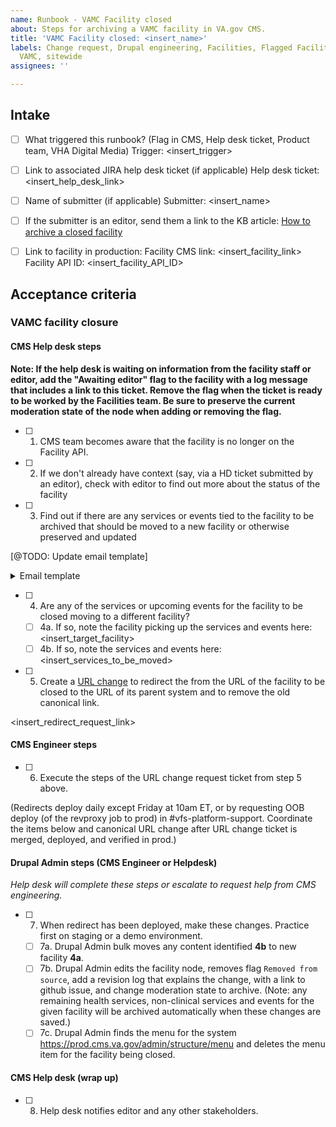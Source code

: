 ```yaml
---
name: Runbook - VAMC Facility closed
about: Steps for archiving a VAMC facility in VA.gov CMS.
title: 'VAMC Facility closed: <insert_name>'
labels: Change request, Drupal engineering, Facilities, Flagged Facilities, User support,
  VAMC, sitewide
assignees: ''

---
```


## Intake
- [ ] What triggered this runbook? (Flag in CMS, Help desk ticket, Product team, VHA Digital Media)
Trigger: <insert_trigger>

- [ ] Link to associated JIRA help desk ticket (if applicable)
Help desk ticket: <insert_help_desk_link>

- [ ] Name of submitter (if applicable)
Submitter: <insert_name>

- [ ] If the submitter is an editor, send them a link to the KB article: [How to archive a closed facility](https://prod.cms.va.gov/help/vamc/about-locations-content-for-vamcs/how-to-archive-a-closed-facility)

- [ ] Link to facility in production:
Facility CMS link: <insert_facility_link>
Facility API ID: <insert_facility_API_ID>

## Acceptance criteria

### VAMC facility closure

#### CMS Help desk steps
**Note: If the help desk is waiting on information from the facility staff or editor, add the "Awaiting editor" flag to the facility with a log message that includes a link to this ticket. Remove the flag when the ticket is ready to be worked by the Facilities team. Be sure to preserve the current moderation state of the node when adding or removing the flag.**
- [ ] 1. CMS team becomes aware that the facility is no longer on the Facility API.
- [ ] 2. If we don't already have context (say, via a HD ticket submitted by an editor), check with editor to find out more about the status of the facility
- [ ] 3. Find out if there are any services or events tied to the facility to be archived that should be moved to a new facility or otherwise preserved and updated

[@TODO: Update email template]

<details><summary>Email template </summary>

```
SUBJECT: <facility name> removed from VAST

Hi [VAMC editor(s) who own the node in CMS]

We see that [name of facility] has been removed from VAST. If this facility has been permanently closed or moved, you can work with us to unpublish the facility from the CMS and remove it from VA.gov.

Because some Veterans may have bookmarked this facility, external sites may have linked to it, and because it can take a little time for search engines to catch up to web content, we want prevent errors and bad web experiences for our Veterans.

In order to do that we have some questions about the nature of this closure so that we can help redirect Veterans to the right place and understand this change.

1. Was this facility replaced with another facility?
   If yes, which one?
2. Is there a news release or story about this published on your VAMC website?
3. Anything else we should know about this facility closure?

If this facility has been removed from VAST in error, please notify the VA Drupal CMS Help Desk Support Team by writing to support@va-gov.atlassian.net, and please also notify your VAST coordinator.

[outro]

[CMS helpdesk signature]

Alternative, for "Removed From Source" flag follow-up:
-----------------------
During a site-wide review, our team found a location within the [INSERT SYSTEM NAME] health care system that is no longer listed within the Facilities API, but still exists within Drupal.

Can you please tell us more about the status of the [CLINIC NAME]?  Thanks!

Here is a link to the clinic homepage, which is still published on the live site: [INSERT CLINIC HOMEPAGE LINK FROM LIVE SITE]

Here is a link to this page on the production site:  [INSERT CLINIC HOMEPAGE LINK FROM PRODUCTION SITE]

IF THIS FACILITY IS CLOSED:
Please follow the steps listed in the following Knowledge Base article in order to fully archive it from VA.gov: https://prod.cms.va.gov/help/vamc/about-locations-content-for-vamcs/how-to-archive-a-closed-facility

Important: Once these steps have been followed, please reach back out to the VA Drupal CMS Help Desk by replying to this email or by writing to support@va-gov.atlassian.net.

From there, our engineering team will proceed with next steps for archiving this facility.

If the clinic has not been closed, please also let our team know as soon as possible.

Thank you for your help!

[Signature]

```
</details>

- [ ] 4. Are any of the services or upcoming events for the facility to be closed moving to a different facility?
  - [ ] 4a. If so, note the facility picking up the services and events here: <insert_target_facility>
  - [ ] 4b. If so, note the services and events here: <insert_services_to_be_moved>
- [ ] 5. Create a [URL change](https://github.com/department-of-veterans-affairs/va.gov-cms/issues/new?assignees=&template=runbook-facility-url-change.md&title=URL+Change+for%3A+%3Cinsert+facility+name%3E) to redirect the from the URL of the facility to be closed to the URL of its parent system and to remove the old canonical link.

<insert_redirect_request_link>

#### CMS Engineer steps
- [ ] 6. Execute the steps of the URL change request ticket from step 5 above.

(Redirects deploy daily except Friday at 10am ET, or by requesting OOB deploy (of the revproxy job to prod) in #vfs-platform-support. Coordinate the items below and canonical URL change after URL change ticket is merged, deployed, and verified in prod.)

#### Drupal Admin steps (CMS Engineer or Helpdesk)
_Help desk will complete these steps or escalate to request help from CMS engineering._
- [ ] 7. When redirect has been deployed, make these changes. Practice first on staging or a demo environment.
  - [ ] 7a. Drupal Admin bulk moves any content identified **4b** to new facility **4a**.
  - [ ] 7b. Drupal Admin edits the facility node, removes flag `Removed from source`, add a revision log that explains the change, with a link to github issue, and change moderation state to archive. (Note: any remaining health services, non-clinical services and events for the given facility will be archived automatically when these changes are saved.)
  - [ ] 7c. Drupal Admin finds the menu for the system https://prod.cms.va.gov/admin/structure/menu and deletes the menu item for the facility being closed.

#### CMS Help desk (wrap up)
- [ ] 8. Help desk notifies editor and any other stakeholders.
